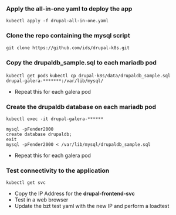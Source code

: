### Apply the all-in-one yaml to deploy the app
`kubectl apply -f drupal-all-in-one.yaml`

### Clone the repo containing the mysql script
`git clone https://github.com/ids/drupal-k8s.git`

### Copy the drupaldb_sample.sql to each mariadb pod
`kubectl get pods`
`kubectl cp drupal-k8s/data/drupaldb_sample.sql drupal-galera-*******:/var/lib/mysql/`

- Repeat this for each galera pod

### Create the drupaldb database on each mariadb pod
`kubectl exec -it drupal-galera-******`

```
mysql -pFender2000
create database drupaldb;
exit
mysql -pFender2000 < /var/lib/mysql/drupaldb_sample.sql
````
- Repeat this for each galera pod

### Test connectivity to the application
`kubectl get svc`

- Copy the IP Address for the **drupal-frontend-svc**
- Test in a web browser
- Update the bzt test yaml with the new IP and perform a loadtest
